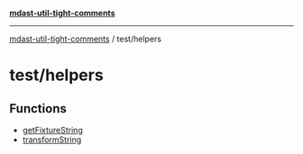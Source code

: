 [**mdast-util-tight-comments**](../../README.md)

***

[mdast-util-tight-comments](../../README.md) / test/helpers

# test/helpers

## Functions

- [getFixtureString](functions/getFixtureString.md)
- [transformString](functions/transformString.md)
